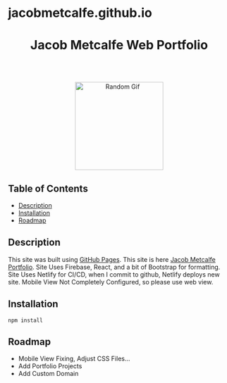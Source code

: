 # jacobmetcalfe.github.io


<h1 align="center"> Jacob Metcalfe Web Portfolio</h1> <br>
</h1> <br>
<p align="center">
  <img alt="Random Gif" title="Gif" src="https://media0.giphy.com/media/l3V0megwbBeETMgZa/giphy.gif?cid=ecf05e47ld187wgf40gzddju3140o3bjdufbr6wpe4mbkc6h&rid=giphy.gif" width="200" height="200">
</p>

## Table of Contents

- [Description](#Description)
- [Installation](#Installation)
- [Roadmap](#Roadmap)

## Description
This site was built using [GitHub Pages](https://pages.github.com/).
This site is here [Jacob Metcalfe Portfolio](https://jacobmetcalfe.netlify.app/).
Site Uses Firebase, React, and a bit of Bootstrap for formatting.
Site Uses Netlify for CI/CD, when I commit to github, Netlify deploys new site.
Mobile View Not Completely Configured, so please use web view.

## Installation
`npm install`

## Roadmap
- Mobile View Fixing, Adjust CSS Files...
- Add Portfolio Projects
- Add Custom Domain

